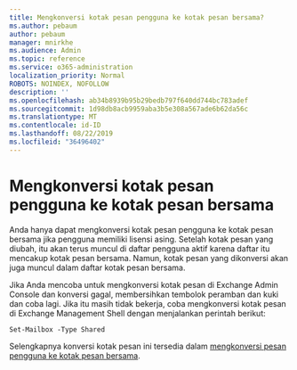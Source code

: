 ```yaml
---
title: Mengkonversi kotak pesan pengguna ke kotak pesan bersama?
ms.author: pebaum
author: pebaum
manager: mnirkhe
ms.audience: Admin
ms.topic: reference
ms.service: o365-administration
localization_priority: Normal
ROBOTS: NOINDEX, NOFOLLOW
description: ''
ms.openlocfilehash: ab34b8939b95b29bedb797f640dd744bc783adef
ms.sourcegitcommit: 1d98db8acb9959aba3b5e308a567ade6b62da56c
ms.translationtype: MT
ms.contentlocale: id-ID
ms.lasthandoff: 08/22/2019
ms.locfileid: "36496402"
---
```

# <a name="convert-a-user-mail-box-into-a-shared-mailbox"></a>Mengkonversi kotak pesan pengguna ke kotak pesan bersama

Anda hanya dapat mengkonversi kotak pesan pengguna ke kotak pesan bersama jika pengguna memiliki lisensi asing. Setelah kotak pesan yang diubah, itu akan terus muncul di daftar pengguna aktif karena daftar itu mencakup kotak pesan bersama. Namun, kotak pesan yang dikonversi akan juga muncul dalam daftar kotak pesan bersama. 
  
Jika Anda mencoba untuk mengkonversi kotak pesan di Exchange Admin Console dan konversi gagal, membersihkan tembolok peramban dan kuki dan coba lagi. Jika itu masih tidak bekerja, coba mengkonversi kotak pesan di Exchange Management Shell dengan menjalankan perintah berikut:
  
```
Set-Mailbox -Type Shared
```

Selengkapnya konversi kotak pesan ini tersedia dalam [mengkonversi pesan pengguna ke kotak pesan bersama](https://docs.microsoft.com/office365/admin/email/convert-user-mailbox-to-shared-mailbox).
  

